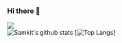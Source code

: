 ### Hi there 👋
![](https://komarev.com/ghpvc/?username=samkit-shah&color=blue)
<br>
![Samkit's github stats](https://github-readme-stats.vercel.app/api?username=samkit-shah&show_icons=true&theme=graywhite)
[![Top Langs](https://github-readme-stats.vercel.app/api/top-langs/?username=samkit-shah&layout=compact)]

<!--
**Samkit-shah/samkit-shah** is a ✨ _special_ ✨ repository because its `README.md` (this file) appears on your GitHub profile.
https://komarev.com/ghpvc/?username=samkit-shah&color=green

Here are some ideas to get you started:

- 🔭 I’m currently working on ...
- 🌱 I’m currently learning ...
- 👯 I’m looking to collaborate on ...
- 🤔 I’m looking for help with ...
- 💬 Ask me about ...
- 📫 How to reach me: ...
- 😄 Pronouns: ...
- ⚡ Fun fact: ...
-->
